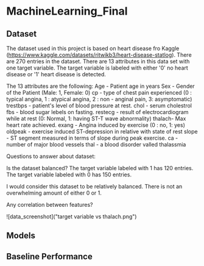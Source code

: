 # MachineLearning_Final


## Dataset

The dataset used in this project is based on heart disease fro Kaggle (https://www.kaggle.com/datasets/ritwikb3/heart-disease-statlog). There are 270 entries in the dataset. There are 13 attributes in this data set with one target variable. The target variable is labeled with either '0' no heart disease or '1' heart disease is detected. 

The 13 attributes are the following:
Age - Patient age in years
Sex - Gender of the Patient (Male: 1, Female: 0)
cp - type of chest pain experienced (0 : typical angina, 1 : atypical angina, 2 : non - anginal pain, 3: asymptomatic)
trestbps - patient's level of blood pressure at rest. 
chol - serum cholestrol
fbs - blood sugar lebels on fasting.
restecg - result of electrocardiogram while at rest (0: Normal, 1: having ST-T wave abnormality)
thalach- Max heart rate achieved.
exang - Angina induced by exercise (0 : no, 1: yes)
oldpeak - exercise induced ST-depression in relative with state of rest
slope - ST segment measured in terms of slope during peak exercise.
ca - number of major blood vessels
thal - a blood disorder valled thalassmia

Questions to answer about dataset:

Is the dataset balanced?
The target variable labeled with 1 has 120 entries.
The target variable labeled with 0 has 150 entries.

I would consider this dataset to be relatively balanced. There is not an overwhelming amount of either 0 or 1. 

Any correlation between features?

![data_screenshot]("target variable vs thalach.png")



## Models


## Baseline Performance
